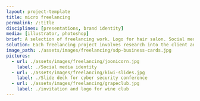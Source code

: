 ```yaml
---
layout: project-template
title: micro freelancing
permalink: /:title
disciplines: [presentations, brand identity]
media: [illustrator, photoshop]
brief: A selection of freelancing work. Logo for hair salon. Social media identity for private citizen. Slide deck for cyber security conference Kiwicon. Invitation for wine club.
solution: Each freelancing project involves research into the client and their goals but also the context of their industries.
image_path: ./assets/images/freelancing/sdp-business-cards.jpg
pictures:
  - url: ./assets/images/freelancing/joonicorn.jpg
    label: ./Social media identity
  - url: ./assets/images/freelancing/kiwi-slides.jpg
    label: ./Slide deck for cyber security conference
  - url: ./assets/images/freelancing/grapeclub.jpg
    label: ./invitation and logo for wine club
---
```

